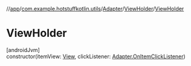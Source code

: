 //[app](../../../../index.md)/[com.example.hotstuffkotlin.utils](../../index.md)/[Adapter](../index.md)/[ViewHolder](index.md)/[ViewHolder](-view-holder.md)

# ViewHolder

[androidJvm]\
constructor(itemView: [View](https://developer.android.com/reference/kotlin/android/view/View.html), clickListener: [Adapter.OnItemClickListener](../-on-item-click-listener/index.md))
